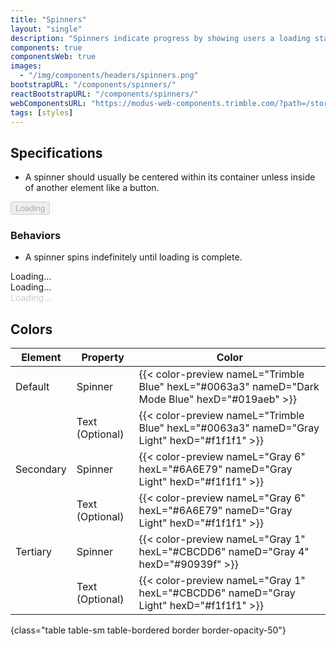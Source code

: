 ```yaml
---
title: "Spinners"
layout: "single"
description: "Spinners indicate progress by showing users a loading state."
components: true
componentsWeb: true
images:
  - "/img/components/headers/spinners.png"
bootstrapURL: "/components/spinners/"
reactBootstrapURL: "/components/spinners/"
webComponentsURL: "https://modus-web-components.trimble.com/?path=/story/components-spinner--default"
tags: [styles]
---
```


## Specifications

- A spinner should usually be centered within its container unless inside of another element like a button.

<div class="guide-example-block d-inline-block">
  <div class="guide-sample">
    <button type="button" class="btn btn-primary display-active" disabled>
      <span
        class="spinner-border mr-1"
        style="height: 16px; width: 16px; color: #fff"></span>
      Loading
    </button>
  </div>
</div>

### Behaviors

- A spinner spins indefinitely until loading is complete.

<div class="guide-example-block d-flex">
  <div class="guide-sample text-center text-primary mx-3">
    <div class="spinner-border"></div>
    <div class="h2 text-primary mt-3">Loading...</div>
  </div>
  <div class="guide-sample text-center mx-5">
    <div class="spinner-border text-secondary"></div>
    <div class="h2 text-secondary mt-3">Loading...</div>
  </div>
    <div class="guide-sample text-center mx-5">
    <div class="spinner-border spinner-tertiary"></div>
    <div class="h2 spinner-tertiary mt-3">Loading...</div>
  </div>
</div>

<style>
.spinner-tertiary {
  color: #cbcdd6 !important;
}
[data-bs-theme="dark"] .spinner-tertiary {
  color: #90939f !important;
}
[data-bs-theme="dark"] .guide-sample .h2 {
  color: #f1f1f1 !important;
}
</style>

## Colors

<!-- prettier-ignore-start -->
| Element   | Property        | Color                                                                                           |
| --------- | --------------- | ----------------------------------------------------------------------------------------------- |
| Default   | Spinner         | {{< color-preview nameL="Trimble Blue" hexL="#0063a3" nameD="Dark Mode Blue" hexD="#019aeb" >}} |
|           | Text (Optional) | {{< color-preview nameL="Trimble Blue" hexL="#0063a3" nameD="Gray Light" hexD="#f1f1f1" >}}     |
| Secondary | Spinner         | {{< color-preview nameL="Gray 6" hexL="#6A6E79" nameD="Gray Light" hexD="#f1f1f1" >}}           |
|           | Text (Optional) | {{< color-preview nameL="Gray 6" hexL="#6A6E79" nameD="Gray Light" hexD="#f1f1f1" >}}           |
| Tertiary  | Spinner         | {{< color-preview nameL="Gray 1" hexL="#CBCDD6" nameD="Gray 4" hexD="#90939f" >}}               |
|           | Text (Optional) | {{< color-preview nameL="Gray 1" hexL="#CBCDD6" nameD="Gray Light" hexD="#f1f1f1" >}}           |
{class="table table-sm table-bordered border border-opacity-50"}
<!-- prettier-ignore-end -->
